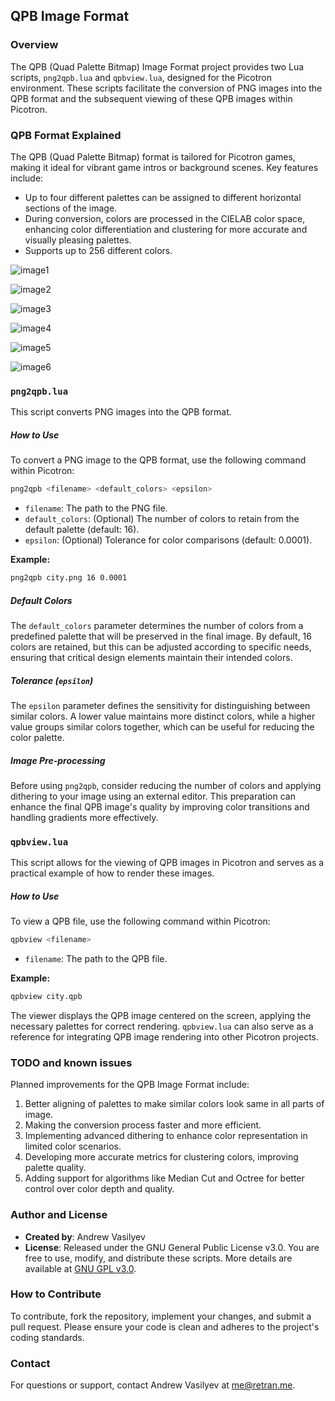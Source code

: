 ## QPB Image Format

### Overview

The QPB (Quad Palette Bitmap) Image Format project provides two Lua scripts, `png2qpb.lua` and `qpbview.lua`, designed for the Picotron environment. These scripts facilitate the conversion of PNG images into the QPB format and the subsequent viewing of these QPB images within Picotron.

### QPB Format Explained

The QPB (Quad Palette Bitmap) format is tailored for Picotron games, making it ideal for vibrant game intros or background scenes. Key features include:

- Up to four different palettes can be assigned to different horizontal sections of the image.
- During conversion, colors are processed in the CIELAB color space, enhancing color differentiation and clustering for more accurate and visually pleasing palettes.
- Supports up to 256 different colors.

![image1](examples/image1.png)

![image2](examples/image2.png)

![image3](examples/image3.png)

![image4](examples/image4.png)

![image5](examples/image5.png)

![image6](examples/image6.png)

### `png2qpb.lua`

This script converts PNG images into the QPB format.

##### How to Use

To convert a PNG image to the QPB format, use the following command within Picotron:

```bash
png2qpb <filename> <default_colors> <epsilon>
```

- `filename`: The path to the PNG file.
- `default_colors`: (Optional) The number of colors to retain from the default palette (default: 16).
- `epsilon`: (Optional) Tolerance for color comparisons (default: 0.0001).

**Example:**

```bash
png2qpb city.png 16 0.0001
```

##### Default Colors

The `default_colors` parameter determines the number of colors from a predefined palette that will be preserved in the final image. By default, 16 colors are retained, but this can be adjusted according to specific needs, ensuring that critical design elements maintain their intended colors.

##### Tolerance (`epsilon`)

The `epsilon` parameter defines the sensitivity for distinguishing between similar colors. A lower value maintains more distinct colors, while a higher value groups similar colors together, which can be useful for reducing the color palette.

##### Image Pre-processing

Before using `png2qpb`, consider reducing the number of colors and applying dithering to your image using an external editor. This preparation can enhance the final QPB image's quality by improving color transitions and handling gradients more effectively.

### `qpbview.lua`

This script allows for the viewing of QPB images in Picotron and serves as a practical example of how to render these images.

##### How to Use

To view a QPB file, use the following command within Picotron:

```bash
qpbview <filename>
```

- `filename`: The path to the QPB file.

**Example:**

```bash
qpbview city.qpb
```

The viewer displays the QPB image centered on the screen, applying the necessary palettes for correct rendering. `qpbview.lua` can also serve as a reference for integrating QPB image rendering into other Picotron projects.

### TODO and known issues

Planned improvements for the QPB Image Format include:

1. Better aligning of palettes to make similar colors look same in all parts of image.
2. Making the conversion process faster and more efficient.
3. Implementing advanced dithering to enhance color representation in limited color scenarios.
4. Developing more accurate metrics for clustering colors, improving palette quality.
5. Adding support for algorithms like Median Cut and Octree for better control over color depth and quality.

### Author and License

- **Created by**: Andrew Vasilyev
- **License**: Released under the GNU General Public License v3.0. You are free to use, modify, and distribute these scripts. More details are available at [GNU GPL v3.0](https://www.gnu.org/licenses/gpl-3.0.html).

### How to Contribute

To contribute, fork the repository, implement your changes, and submit a pull request. Please ensure your code is clean and adheres to the project's coding standards.

### Contact

For questions or support, contact Andrew Vasilyev at [me@retran.me](mailto:me@retran.me).